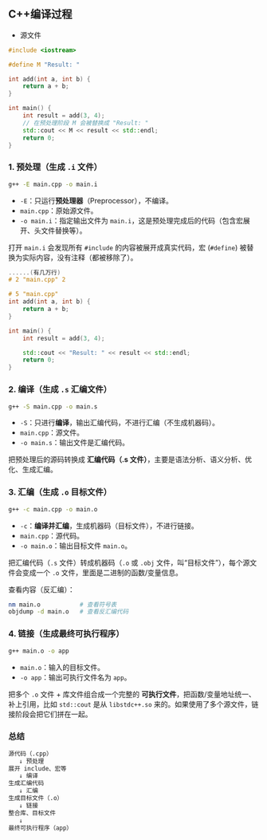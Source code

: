 ## C++编译过程

- 源文件

```c++
#include <iostream>

#define M "Result: "

int add(int a, int b) {
    return a + b;
}

int main() {
    int result = add(3, 4);
    // 在预处理阶段 M 会被替换成 "Result: "
    std::cout << M << result << std::endl;
    return 0;
}
```

### 1. 预处理（生成 `.i` 文件）

```bash
g++ -E main.cpp -o main.i
```

- `-E`：只运行**预处理器**（Preprocessor），不编译。
- `main.cpp`：原始源文件。
- `-o main.i`：指定输出文件为 `main.i`，这是预处理完成后的代码（包含宏展开、头文件替换等）。

打开 `main.i` 会发现所有 `#include` 的内容被展开成真实代码，宏 (`#define`) 被替换为实际内容，没有注释（都被移除了）。

```cpp
......(有几万行)
# 2 "main.cpp" 2

# 5 "main.cpp"
int add(int a, int b) {
    return a + b;
}

int main() {
    int result = add(3, 4);

    std::cout << "Result: " << result << std::endl;
    return 0;
}
```

### 2. 编译（生成 `.s` 汇编文件）

```bash
g++ -S main.cpp -o main.s
```

- `-S`：只进行**编译**，输出汇编代码，不进行汇编（不生成机器码）。
- `main.cpp`：源文件。
- `-o main.s`：输出文件是汇编代码。

把预处理后的源码转换成 **汇编代码（.s 文件）**，主要是语法分析、语义分析、优化、生成汇编。

### 3. 汇编（生成 `.o` 目标文件）

```bash
g++ -c main.cpp -o main.o
```

- `-c`：**编译并汇编**，生成机器码（目标文件），不进行链接。
- `main.cpp`：源代码。
- `-o main.o`：输出目标文件 `main.o`。

把汇编代码（`.s` 文件）转成机器码（`.o` 或 `.obj` 文件，叫“目标文件”），每个源文件会变成一个 `.o` 文件，里面是二进制的函数/变量信息。

查看内容（反汇编）：

```bash
nm main.o           # 查看符号表
objdump -d main.o   # 查看反汇编代码
```

### 4. 链接（生成最终可执行程序）

```bash
g++ main.o -o app
```

- `main.o`：输入的目标文件。
- `-o app`：输出可执行文件名为 `app`。

把多个 `.o` 文件 + 库文件组合成一个完整的 **可执行文件**，把函数/变量地址统一、补上引用，比如 `std::cout` 是从 `libstdc++.so` 来的。如果使用了多个源文件，链接阶段会把它们拼在一起。

### 总结

```txt
源代码（.cpp）
   ↓ 预处理
展开 include、宏等
   ↓ 编译
生成汇编代码
   ↓ 汇编
生成目标文件（.o）
   ↓ 链接
整合库、目标文件
   ↓
最终可执行程序（app）
```


